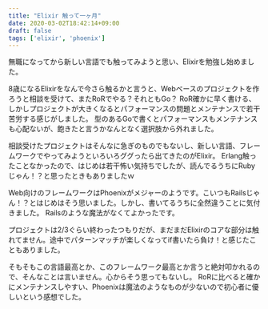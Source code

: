 ```yaml
---
title: "Elixir 触って一ヶ月"
date: 2020-03-02T18:42:14+09:00
draft: false
tags: ['elixir', 'phoenix']
---
```


無職になってから新しい言語でも触ってみようと思い、Elixirを勉強し始めました。

8歳になるElixirをなんで今さら触るかと言うと、Webベースのプロジェクトを作ろうと相談を受けて、またRoRでやる？それともGo？
RoR確かに早く書ける、しかしプロジェクトが大きくなるとパフォーマンスの問題とメンテナンスで若干苦労する感じがしました。
型のあるGoで書くとパフォーマンスもメンテナンスも心配ないが、飽きたと言うかなんとなく選択肢から外れました。

相談受けたプロジェクトはそんなに急ぎのものでもないし、新しい言語、フレームワークでやってみようといろいろググったら出てきたのがElixir。
Erlang触ったことなかったので、はじめは若干怖い気持ちでしたが、読んでるうちにRubyじゃん！？と思ったときもありましたｗ

Web向けのフレームワークはPhoenixがメジャーのようです。こいつもRailsじゃん！？とはじめはそう思いました。しかし、書いてるうちに全然違うことに気付きました。
Railsのような魔法がなくてよかったです。

プロジェクトは2/3ぐらい終わったつもりだが、まだまだElixirのコアな部分は触れてません。途中でパターンマッチが楽しくなってif書いたら負け！と感じたこともありました。

そもそもこの言語最高とか、このフレームワーク最高とか言うと絶対叩かれるので、そんなことは言いません。心からそう思ってもないし。
RoRに比べると確かにメンテナンスしやすい、Phoenixは魔法のようなものが少ないので初心者に優しいという感想でした。
